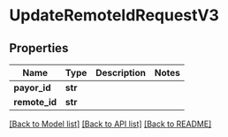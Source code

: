 # UpdateRemoteIdRequestV3

## Properties
Name | Type | Description | Notes
------------ | ------------- | ------------- | -------------
**payor_id** | **str** |  | 
**remote_id** | **str** |  | 

[[Back to Model list]](../README.md#documentation-for-models) [[Back to API list]](../README.md#documentation-for-api-endpoints) [[Back to README]](../README.md)


